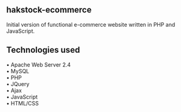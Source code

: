 ## hakstock-ecommerce
Initial version of functional e-commerce website written in PHP and JavaScript.<br>

## Technologies used
•	Apache Web Server 2.4<br>
•	MySQL<br>
•	PHP<br>
•	JQuery<br> 
• Ajax<br>
• JavaScript<br>
•	HTML/CSS 
